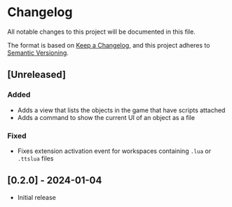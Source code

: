# Changelog

All notable changes to this project will be documented in this file.

The format is based on [Keep a Changelog](https://keepachangelog.com/en/1.0.0/),
and this project adheres to [Semantic Versioning](https://semver.org/spec/v2.0.0.html).

## [Unreleased]

### Added

- Adds a view that lists the objects in the game that have scripts attached
- Adds a command to show the current UI of an object as a file

### Fixed

- Fixes extension activation event for workspaces containing `.lua` or `.ttslua` files

## [0.2.0] - 2024-01-04

- Initial release
